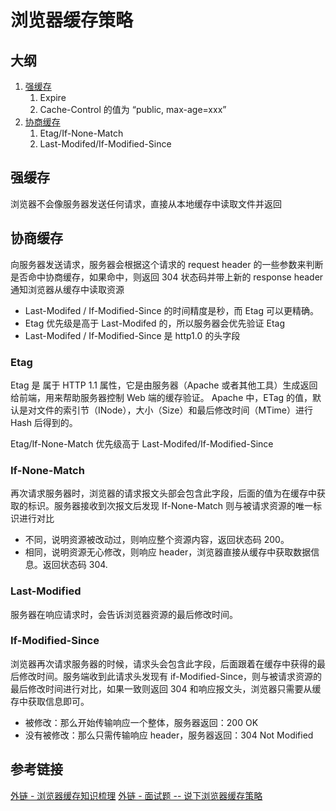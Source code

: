 # 浏览器缓存策略

## 大纲

1. [强缓存](#强缓存)
   1. Expire
   2. Cache-Control 的值为 “public, max-age=xxx”
2. [协商缓存](#协商缓存)
   1. Etag/If-None-Match
   2. Last-Modifed/If-Modified-Since

## 强缓存

浏览器不会像服务器发送任何请求，直接从本地缓存中读取文件并返回

## 协商缓存

向服务器发送请求，服务器会根据这个请求的 request header 的一些参数来判断是否命中协商缓存，如果命中，则返回 304 状态码并带上新的 response header 通知浏览器从缓存中读取资源

- Last-Modifed / If-Modified-Since 的时间精度是秒，而 Etag 可以更精确。
- Etag 优先级是高于 Last-Modifed 的，所以服务器会优先验证 Etag
- Last-Modifed / If-Modified-Since 是 http1.0  的头字段

### Etag

Etag 是 属于 HTTP 1.1 属性，它是由服务器（Apache 或者其他工具）生成返回给前端，用来帮助服务器控制 Web 端的缓存验证。
Apache 中，ETag 的值，默认是对文件的索引节（INode），大小（Size）和最后修改时间（MTime）进行 Hash 后得到的。

Etag/If-None-Match 优先级高于 Last-Modifed/If-Modified-Since

### If-None-Match

再次请求服务器时，浏览器的请求报文头部会包含此字段，后面的值为在缓存中获取的标识。服务器接收到次报文后发现 If-None-Match 则与被请求资源的唯一标识进行对比

- 不同，说明资源被改动过，则响应整个资源内容，返回状态码 200。
- 相同，说明资源无心修改，则响应 header，浏览器直接从缓存中获取数据信息。返回状态码 304.

### Last-Modified

服务器在响应请求时，会告诉浏览器资源的最后修改时间。

### If-Modified-Since

浏览器再次请求服务器的时候，请求头会包含此字段，后面跟着在缓存中获得的最后修改时间。服务端收到此请求头发现有 if-Modified-Since，则与被请求资源的最后修改时间进行对比，如果一致则返回 304 和响应报文头，浏览器只需要从缓存中获取信息即可。

- 被修改：那么开始传输响应一个整体，服务器返回：200 OK
- 没有被修改：那么只需传输响应 header，服务器返回：304 Not Modified

## 参考链接

[外链 - 浏览器缓存知识梳理](https://juejin.cn/post/6947936223126093861)
[外链 - 面试题 -- 说下浏览器缓存策略](https://juejin.cn/post/7068583507844399134)
